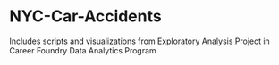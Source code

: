 # NYC-Car-Accidents
Includes scripts and visualizations from Exploratory Analysis Project in Career Foundry Data Analytics Program
